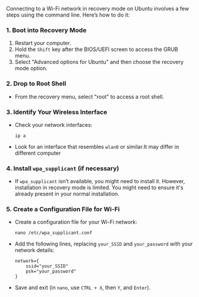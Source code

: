 Connecting to a Wi-Fi network in recovery mode on Ubuntu involves a few steps using the command line. Here’s how to do it:

### 1. Boot into Recovery Mode

1. Restart your computer.
2. Hold the `Shift` key after the BIOS/UEFI screen to access the GRUB menu.
3. Select "Advanced options for Ubuntu" and then choose the recovery mode option.

### 2. Drop to Root Shell

- From the recovery menu, select "root" to access a root shell.

### 3. Identify Your Wireless Interface

- Check your network interfaces:
  ```
  ip a
  ```
- Look for an interface that resembles `wlan0` or similar.It may differ in different computer

### 4. Install `wpa_supplicant` (if necessary)

- If `wpa_supplicant` isn’t available, you might need to install it. However, installation in recovery mode is limited. You might need to ensure it's already present in your normal installation.

### 5. Create a Configuration File for Wi-Fi

- Create a configuration file for your Wi-Fi network:
  ```
  nano /etc/wpa_supplicant.conf
  ```
- Add the following lines, replacing `your_SSID` and `your_password` with your network details:
  ```plaintext
  network={
      ssid="your_SSID"
      psk="your_password"
  }
  ```
- Save and exit (in `nano`, use `CTRL + X`, then `Y`, and `Enter`).
